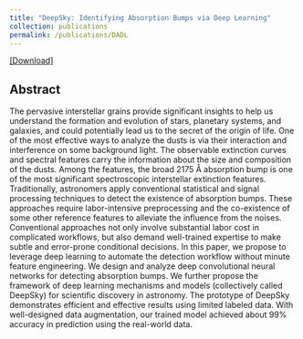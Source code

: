 ```yaml
---
title: "DeepSky: Identifying Absorption Bumps via Deep Learning"
collection: publications
permalink: /publications/DADL
---
```

[[Download]](https://ieeexplore.ieee.org/document/7584940)

## Abstract
The pervasive interstellar grains provide significant insights to help us understand the formation and evolution of stars, planetary systems, and galaxies, and could potentially lead us to the secret of the origin of life. One of the most effective ways to analyze the dusts is via their interaction and interference on some background light. The observable extinction curves and spectral features carry the information about the size and composition of the dusts. Among the features, the broad 2175 Å absorption bump is one of the most significant spectroscopic interstellar extinction features. Traditionally, astronomers apply conventional statistical and signal processing techniques to detect the existence of absorption bumps. These approaches require labor-intensive preprocessing and the co-existence of some other reference features to alleviate the influence from the noises. Conventional approaches not only involve substantial labor cost in complicated workflows, but also demand well-trained expertise to make subtle and error-prone conditional decisions. In this paper, we propose to leverage deep learning to automate the detection workflow without minute feature engineering. We design and analyze deep convolutional neural networks for detecting absorption bumps. We further propose the framework of deep learning mechanisms and models (collectively called DeepSky) for scientific discovery in astronomy. The prototype of DeepSky demonstrates efficient and effective results using limited labeled data. With well-designed data augmentation, our trained model achieved about 99% accuracy in prediction using the real-world data.
